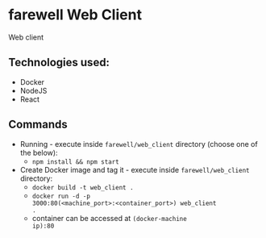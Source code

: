 # farewell Web Client
Web client

## Technologies used:
* Docker
* NodeJS
* React

## Commands
* Running - execute inside <code>farewell/web_client</code> directory (choose one of the below):
    * <code>npm install && npm start</code>
* Create Docker image and tag it - execute inside <code>farewell/web_client</code> directory:
    * <code>docker build -t web_client .</code>
    * <code>docker run -d -p 3000:80(<machine_port>:<container_port>) web_client .</code>
    * container can be accessed at <code>(docker-machine ip):80</code>
